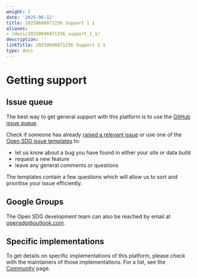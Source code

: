 ```yaml
---
weight: 2
date: '2025-06-12'
title: 20250606071256 Support 1 1
aliases:
- /docs/20250606071256_support_1_1/
description: ''
linkTitle: 20250606071256 Support 1 1
type: docs
---
```


<h1>Getting support</h1>

## Issue queue

The best way to get general support with this platform is to use the [GitHub issue queue](https://github.com/open-sdg/open-sdg/issues).

Check if someone has already [raised a relevant issue](https://github.com/open-sdg/open-sdg/discussions) or use one of the [Open SDG issue templates](https://github.com/open-sdg/open-sdg/issues/new/choose) to:

- let us know about a bug you have found in either your site or data build
- request a new feature
- leave any general comments or questions

The templates contain a few questions which will allow us to sort and prioritise your issue efficiently.

## Google Groups

The Open SDG development team can also be reached by email at [opensdg@outlook.com](mailto:opensdg@outlook.com).

## Specific implementations

To get details on specific implementations of this platform, please check with the maintainers of those implementations. For a list, see the [Community](https://open-sdg.org/community) page.
